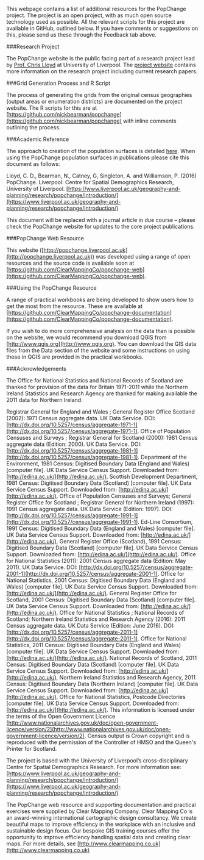 <!-- compiled locally using pandoc resources.md -f markdown -t html -s -o res.html -->

This webpage contains a list of additional resources for the PopChange project. The project is an open project, with as much open source technology used as possible. All the relevant scripts for this project are available in GitHub, outlined below. If you have comments or suggestions on this, please send us these through the Feedback tab above. 

###Research Project

The PopChange website is the public facing part of a research project lead by [Prof. Chris Lloyd](https://www.liverpool.ac.uk/environmental-sciences/staff/christopher-lloyd/) at University of Liverpool. The [project website](https://www.liverpool.ac.uk/geography-and-planning/research/popchange/introduction/) contains more information on the research project including current research papers. 

###Grid Generation Process and R Script

The process of generating the grids from the original census geographies (output areas or enumeration districts) are documented on the project website. The R scripts for this are at [https://github.com/nickbearman/popchange](https://github.com/nickbearman/popchange) with inline comments outlining the process. 

###Academic Reference

The approach to creation of the population surfaces is detailed [here](https://www.liverpool.ac.uk/media/livacuk/schoolofenvironmentalsciences/geography/research/popchange/PopulationSurfaces.pdf). When using the PopChange population surfaces in publications please cite this document as follows:  

Lloyd, C. D., Bearman, N., Catney, G, Singleton, A. and Williamson, P. (2016) PopChange. Liverpool: Centre for Spatial Demographics Research, University of Liverpool. [https://www.liverpool.ac.uk/geography-and-planning/research/popchange/introduction/](https://www.liverpool.ac.uk/geography-and-planning/research/popchange/introduction/)  

This document will be replaced with a journal article in due course – please check the PopChange website for updates to the core project publications.

###PopChange Web Resource

This website ([http://popchange.liverpool.ac.uk](http://popchange.liverpool.ac.uk)) was developed using a range of open resources and the source code is available soon at [https://github.com/ClearMappingCo/popchange-web](https://github.com/ClearMappingCo/popchange-web). 

###Using the PopChange Resource

A range of practical workbooks are being developed to show users how to get the most from the resource. These are available at [https://github.com/ClearMappingCo/popchange-documentation](https://github.com/ClearMappingCo/popchange-documentation). 

If you wish to do more comprehensive analysis on the data than is possible on the website, we would recommend you download QGIS from [http://www.qgis.org](http://www.qgis.org). You can download the GIS data files from the Data section of the website and some instructions on using these in QGIS are provided in the practical workbooks. 

###Acknowledgements

The Office for National Statistics and National Records of Scotland are thanked for provision of the data for Britain 1971-2011 while the Northern Ireland Statistics and Research Agency are thanked for making available the 2011 data for Northern Ireland.

Registrar General for England and Wales ; General Register Office Scotland (2002): 1971 Census aggregate data. UK Data Service. DOI: [http://dx.doi.org/10.5257/census/aggregate-1971-1](http://dx.doi.org/10.5257/census/aggregate-1971-1). Office of Population Censuses and Surveys ; Registrar General for Scotland (2000): 1981 Census aggregate data (Edition: 2000). UK Data Service. DOI: [http://dx.doi.org/10.5257/census/aggregate-1981-1](http://dx.doi.org/10.5257/census/aggregate-1981-1). Department of the Environment, 1981 Census: Digitised Boundary Data (England and Wales) [computer file]. UK Data Service Census Support. Downloaded from: [http://edina.ac.uk/](http://edina.ac.uk/). Scottish Development Department, 1981 Census: Digitised Boundary Data (Scotland) [computer file]. UK Data Service Census Support. Downloaded from: [http://edina.ac.uk/](http://edina.ac.uk/). Office of Population Censuses and Surveys; General Register Office for Scotland ; Registrar General for Northern Ireland (1997): 1991 Census aggregate data. UK Data Service (Edition: 1997). DOI: [http://dx.doi.org/10.5257/census/aggregate-1991-1](http://dx.doi.org/10.5257/census/aggregate-1991-1). Ed-Line Consortium, 1991 Census: Digitised Boundary Data (England and Wales) [computer file]. UK Data Service Census Support. Downloaded from: [http://edina.ac.uk/](http://edina.ac.uk/). General Register Office (Scotland), 1991 Census: Digitised Boundary Data (Scotland) [computer file]. UK Data Service Census Support. Downloaded from: [http://edina.ac.uk/](http://edina.ac.uk/). Office for National Statistics (2011): 2001 Census aggregate data (Edition: May 2011). UK Data Service. DOI: [http://dx.doi.org/10.5257/census/aggregate-2001-1](http://dx.doi.org/10.5257/census/aggregate-2001-1). Office for National Statistics, 2001 Census: Digitised Boundary Data (England and Wales) [computer file]. UK Data Service Census Support. Downloaded from: [http://edina.ac.uk/](http://edina.ac.uk/). General Register Office for Scotland, 2001 Census: Digitised Boundary Data (Scotland) [computer file]. UK Data Service Census Support. Downloaded from: [http://edina.ac.uk/](http://edina.ac.uk/).  Office for National Statistics ; National Records of Scotland; Northern Ireland Statistics and Research Agency (2016): 2011 Census aggregate data. UK Data Service (Edition: June 2016). DOI: [http://dx.doi.org/10.5257/census/aggregate-2011-1](http://dx.doi.org/10.5257/census/aggregate-2011-1). Office for National Statistics, 2011 Census: Digitised Boundary Data (England and Wales) [computer file]. UK Data Service Census Support. Downloaded from: [http://edina.ac.uk/](http://edina.ac.uk/). National Records of Scotland, 2011 Census: Digitised Boundary Data (Scotland) [computer file]. UK Data Service Census Support. Downloaded from: [http://edina.ac.uk/](http://edina.ac.uk/). Northern Ireland Statistics and Research Agency, 2011 Census: Digitised Boundary Data (Northern Ireland) [computer file]. UK Data Service Census Support. Downloaded from: [http://edina.ac.uk/](http://edina.ac.uk/).  Office for National Statistics, Postcode Directories [computer file]. UK Data Service Census Support. Downloaded from: [http://edina.ac.uk/](http://edina.ac.uk/). This information is licensed under the terms of the Open Government Licence [http://www.nationalarchives.gov.uk/doc/open-government-licence/version/2](http://www.nationalarchives.gov.uk/doc/open-government-licence/version/2). Census output is Crown copyright and is reproduced with the permission of the Controller of HMSO and the Queen's Printer for Scotland.

The project is based with the University of Liverpool’s cross-disciplinary Centre for Spatial Demographics Research. For more information see: [https://www.liverpool.ac.uk/geography-and-planning/research/popchange/introduction/](https://www.liverpool.ac.uk/geography-and-planning/research/popchange/introduction/)

The PopChange web resource and supporting documentation and practical exercises were supplied by Clear Mapping Company. Clear Mapping Co is an award-winning international cartographic design consultancy. We create beautiful maps to improve efficiency in the workplace with an inclusive and sustainable design focus. Our bespoke GIS training courses offer the opportunity to improve efficiency handling spatial data and creating clear maps. For more details, see [http://www.clearmapping.co.uk](http://www.clearmapping.co.uk)
